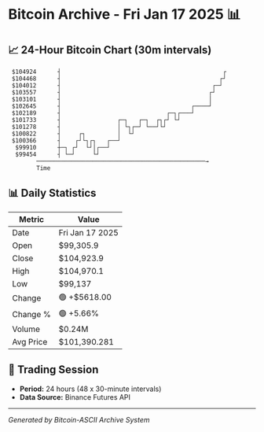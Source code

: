 # Bitcoin Archive - Fri Jan 17 2025 📊

## 📈 24-Hour Bitcoin Chart (30m intervals)

```
 $104924      ┤                                              ┌ 
 $104468      ┤                                             ┌┘ 
 $104012      ┤                                           ┌─┘  
 $103557      ┤                                          ┌┘    
 $103101      ┤                                          │     
 $102645      ┤                                     ┌────┘     
 $102189      ┤                              ┌─┐┌───┘          
 $101733      ┤                ┌─┐   ┌─┐  ┌┐┌┘ └┘              
 $101278      ┤                │ └┐┌─┘ └──┘└┘                  
 $100822      ┤     ┌┐         │  └┘                           
 $100366      ┤    ┌┘└┐┌┐   ┌──┘                               
  $99910      ┼─┐ ┌┘  └┘│┌──┘                                  
  $99454      ┤ └─┘     └┘                                     
        ────────────────────────────────────────────────→
        Time
```

## 📊 Daily Statistics

| Metric | Value |
|--------|-------|
| Date | Fri Jan 17 2025 |
| Open | $99,305.9 |
| Close | $104,923.9 |
| High | $104,970.1 |
| Low | $99,137 |
| Change | 🟢 +$5618.00 |
| Change % | 🟢 +5.66% |
| Volume | $0.24M |
| Avg Price | $101,390.281 |

## 📅 Trading Session

- **Period:** 24 hours (48 x 30-minute intervals)
- **Data Source:** Binance Futures API

---
*Generated by Bitcoin-ASCII Archive System*
